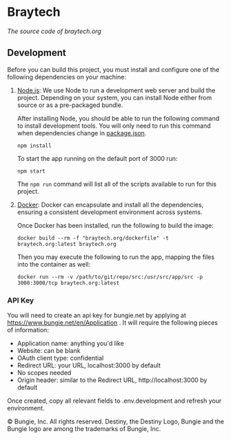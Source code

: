 # Braytech

_The source code of braytech.org_

## Development

Before you can build this project, you must install and configure one of the following dependencies on your machine:

1. [Node.js](https://nodejs.org): We use Node to run a development web server and build the project.
   Depending on your system, you can install Node either from source or as a pre-packaged bundle.

   After installing Node, you should be able to run the following command to install development tools. You will only need to run this command when dependencies change in [package.json](package.json).

       npm install

    To start the app running on the default port of 3000 run:

       npm start

    The `npm run` command will list all of the scripts available to run for this project.

1. [Docker](https://www.docker.com/products/docker-desktop): Docker can encapsulate and install all the dependencies, ensuring a consistent development environment across systems.

   Once Docker has been installed, run the following to build the image:

       docker build --rm -f "braytech.org/dockerfile" -t braytech.org:latest braytech.org

   Then you may execute the following to run the app, mapping the files into the container as well:

       docker run --rm -v /path/to/git/repo/src:/usr/src/app/src -p 3000:3000/tcp braytech.org:latest

### API Key

You will need to create an api key for bungie.net by applying at https://www.bungie.net/en/Application . It will require the following pieces of information:

- Application name: anything you'd like
- Website: can be blank
- OAuth client type: confidential
- Redirect URL: your URL, localhost:3000 by default
- No scopes needed
- Origin header: similar to the Redirect URL, http://localhost:3000 by default

Once created, copy all relevant fields to .env.development and refresh your environment.

© Bungie, Inc. All rights reserved. Destiny, the Destiny Logo, Bungie and the Bungie logo are among the trademarks of Bungie, Inc.
